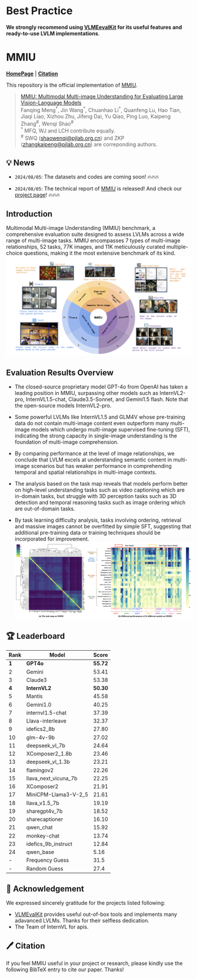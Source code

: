 # Best Practice

**We strongly recommend using [VLMEevalKit](https://github.com/open-compass/VLMEvalKit) for its useful features and ready-to-use LVLM implementations**.

# MMIU

<p align="left">
  <a href="https://mmiu-bench.github.io/"><b>HomePage</b></a> |
  <a href="#🖊️-citation"><b>Citation</b></a> <br>
</p>


This repository is the official implementation of [MMIU](https://arxiv.org/abs/2404.16006). 

> [MMIU: Multimodal Multi-image Understanding for Evaluating Large Vision-Language Models](https://arxiv.org/abs/2404.16006)  
> Fanqing Meng<sup>\*</sup>, Jin Wang<sup>\*</sup>, Chuanhao Li<sup>\*</sup>, Quanfeng Lu, Hao Tian, Jiaqi Liao, Xizhou Zhu, Jifeng Dai,  Yu Qiao, Ping Luo, Kaipeng Zhang<sup>\#</sup>, Wenqi Shao<sup>\#</sup>  
> <sup>\*</sup> MFQ, WJ and LCH contribute equally.  
> <sup>\#</sup> SWQ (shaowenqi@pjlab.org.cn) and ZKP (zhangkaipeng@pjlab.org.cn) are correponding authors. 

## 💡 News



- `2024/08/05`: The datasets and codes are coming soon! 🔥🔥🔥

- `2024/08/05`: The technical report of [MMIU](https://arxiv.org/abs/2404.16006) is released! And check our [project page](https://mmiu-bench.github.io/)! 🔥🔥🔥


## Introduction
Multimodal Multi-image Understanding (MMIU) benchmark, a comprehensive evaluation suite designed to assess LVLMs across a wide range of multi-image tasks. MMIU encompasses 7 types of multi-image relationships, 52 tasks, 77K images, and 11K meticulously curated multiple-choice questions, making it the most extensive benchmark of its kind. 
![overview](assets/overview.jpg)








## Evaluation Results Overview
- The closed-source proprietary model GPT-4o from OpenAI has taken a leading position in MMIU, surpassing other models such as InternVL2-pro, InternVL1.5-chat, Claude3.5-Sonnet, and Gemini1.5 flash. Note that the open-source models InternVL2-pro.


- Some powerful LVLMs like InternVL1.5  and  GLM4V whose pre-training data do not contain multi-image content even outperform many multi-image models which undergo multi-image supervised fine-tuning (SFT), indicating the strong capacity in single-image understanding is the foundation of multi-image comprehension.
- By comparing performance at the level of image relationships, we conclude that LVLM excels at understanding semantic content in multi-image scenarios but has weaker performance in comprehending temporal and spatial relationships in multi-image contexts.
- The analysis based on the task map reveals that models perform better on high-level understanding tasks such as video captioning which are in-domain tasks, but struggle with 3D perception tasks such as 3D detection and temporal reasoning tasks such as image ordering which are out-of-domain tasks.
- By task learning difficulty analysis, tasks involving ordering, retrieval and massive images cannot be overfitted by simple SFT, suggesting that additional pre-training data or training techniques should be incorporated for improvement.
![taskmap](assets/taskmap.jpg)


## 🏆 Leaderboard



| Rank | Model | Score |
| ---- | ---------------------- | ----- |
| **1** | **GPT4o** | **55.72** |
| 2 | Gemini | 53.41 |
| 3 | Claude3 | 53.38 |
| **4** | **InternVL2** | **50.30** |
| 5 | Mantis | 45.58 |
| 6 | Gemini1.0 | 40.25 |
| 7 | internvl1.5-chat | 37.39 |
| 8 | Llava-interleave | 32.37 |
| 9 | idefics2_8b | 27.80 |
| 10 | glm-4v-9b | 27.02 |
| 11 | deepseek_vl_7b | 24.64 |
| 12 | XComposer2_1.8b | 23.46 |
| 13 | deepseek_vl_1.3b | 23.21 |
| 14 | flamingov2 | 22.26 |
| 15 | llava_next_vicuna_7b | 22.25 |
| 16 | XComposer2 | 21.91 |
| 17 | MiniCPM-Llama3-V-2_5 | 21.61 |
| 18 | llava_v1.5_7b | 19.19 |
| 19 | sharegpt4v_7b | 18.52 |
| 20 | sharecaptioner | 16.10 |
| 21 | qwen_chat | 15.92 |
| 22 | monkey-chat | 13.74 |
| 23 | idefics_9b_instruct | 12.84 |
| 24 | qwen_base | 5.16 |
| -   | Frequency Guess        | 31.5  |
| -   | Random Guess           | 27.4  |





## 💐 Acknowledgement

We expressed sincerely gratitude for the projects listed following:
- [VLMEvalKit](https://github.com/open-compass/VLMEvalKit) provides useful out-of-box tools and implements many adavanced LVLMs. Thanks for their selfless dedication.
- The Team of InternVL for apis.


## 🖊️ Citation 
If you feel MMIU useful in your project or research, please kindly use the following BibTeX entry to cite our paper. Thanks!

